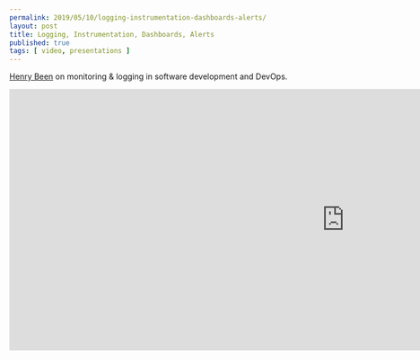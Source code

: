 ```yaml
---
permalink: 2019/05/10/logging-instrumentation-dashboards-alerts/
layout: post
title: Logging, Instrumentation, Dashboards, Alerts
published: true 
tags: [ video, presentations ]
---
```


<a href="https://twitter.com/henry_been">Henry Been</a> on monitoring & logging in software development and DevOps.

<iframe width="1194" height="466" src="https://www.youtube.com/embed/Mf5gVdmFo5k" frameborder="0" allow="accelerometer; autoplay; encrypted-media; gyroscope; picture-in-picture" allowfullscreen></iframe>